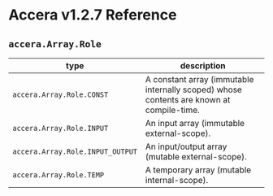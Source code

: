 [//]: # (Project: Accera)
[//]: # (Version: v1.2.7)

# Accera v1.2.7 Reference
## `accera.Array.Role`

type | description
--- | ---
`accera.Array.Role.CONST` | A constant array (immutable internally scoped) whose contents are known at compile-time.
`accera.Array.Role.INPUT` | An input array (immutable external-scope).
`accera.Array.Role.INPUT_OUTPUT` | An input/output array (mutable external-scope).
`accera.Array.Role.TEMP` | A temporary array (mutable internal-scope).

<div style="page-break-after: always;"></div>



